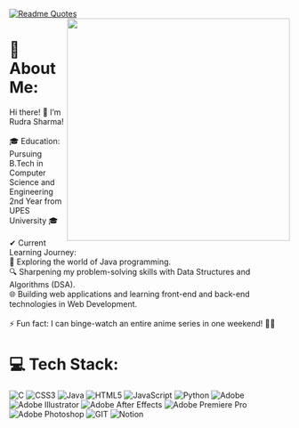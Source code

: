 [![Readme Quotes](https://quotes-github-readme.vercel.app/api?type=horizontal&theme=dark)](https://github.com/piyushsuthar/github-readme-quotes)
<img src='https://randommeme-five.vercel.app/' align="right" style="width: 400px;"/>
# 💫 About Me:
Hi there! 👋 I’m Rudra Sharma!<br><br>🎓 Education: Pursuing B.Tech in Computer Science and Engineering 2nd Year from UPES University 🎓<br><br>✔ Current Learning Journey:<br>  🚀 Exploring the world of Java programming.<br>  🔍 Sharpening my problem-solving skills with Data Structures and Algorithms (DSA).<br>  🌐 Building web applications and learning front-end and back-end technologies in Web Development.<br><br>⚡ Fun fact: I can binge-watch an entire anime series in one weekend! 🎥🍿


# 💻 Tech Stack:
![C](https://img.shields.io/badge/c-%2300599C.svg?style=for-the-badge&logo=c&logoColor=white) ![CSS3](https://img.shields.io/badge/css3-%231572B6.svg?style=for-the-badge&logo=css3&logoColor=white) ![Java](https://img.shields.io/badge/java-%23ED8B00.svg?style=for-the-badge&logo=openjdk&logoColor=white) ![HTML5](https://img.shields.io/badge/html5-%23E34F26.svg?style=for-the-badge&logo=html5&logoColor=white) ![JavaScript](https://img.shields.io/badge/javascript-%23323330.svg?style=for-the-badge&logo=javascript&logoColor=%23F7DF1E) ![Python](https://img.shields.io/badge/python-3670A0?style=for-the-badge&logo=python&logoColor=ffdd54) ![Adobe](https://img.shields.io/badge/adobe-%23FF0000.svg?style=for-the-badge&logo=adobe&logoColor=white) ![Adobe Illustrator](https://img.shields.io/badge/adobe%20illustrator-%23FF9A00.svg?style=for-the-badge&logo=adobe%20illustrator&logoColor=white) ![Adobe After Effects](https://img.shields.io/badge/Adobe%20After%20Effects-9999FF.svg?style=for-the-badge&logo=Adobe%20After%20Effects&logoColor=white) ![Adobe Premiere Pro](https://img.shields.io/badge/Adobe%20Premiere%20Pro-9999FF.svg?style=for-the-badge&logo=Adobe%20Premiere%20Pro&logoColor=white) ![Adobe Photoshop](https://img.shields.io/badge/adobe%20photoshop-%2331A8FF.svg?style=for-the-badge&logo=adobe%20photoshop&logoColor=white) ![GIT](https://img.shields.io/badge/Git-fc6d26?style=for-the-badge&logo=git&logoColor=white) ![Notion](https://img.shields.io/badge/Notion-%23000000.svg?style=for-the-badge&logo=notion&logoColor=white)
<!--# 📊 GitHub Stats:
![](https://github-readme-stats.vercel.app/api?username=rudracodeshere&theme=tokyonight&hide_border=true&include_all_commits=false&count_private=false) ![](https://github-readme-streak-stats.herokuapp.com/?user=rudracodeshere&theme=tokyonight&hide_border=true)--!>
